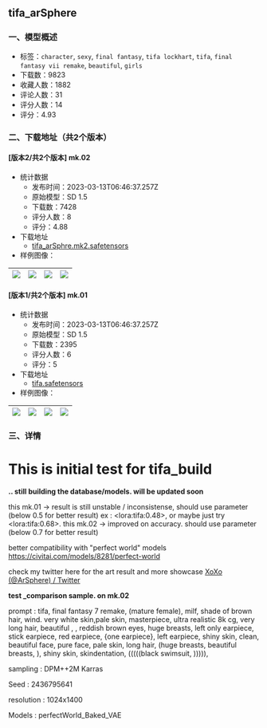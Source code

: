 ## tifa_arSphere
### 一、模型概述

- 标签：`character`, `sexy`, `final fantasy`, `tifa lockhart`, `tifa`, `final fantasy vii remake`, `beautiful`, `girls`
- 下载数：9823
- 收藏人数：1882
- 评论人数：31
- 评分人数：14
- 评分：4.93

### 二、下载地址（共2个版本）

#### [版本2/共2个版本] mk.02

- 统计数据
  - 发布时间：2023-03-13T06:46:37.257Z
  - 原始模型：SD 1.5
  - 下载数：7428
  - 评分人数：8
  - 评分：4.88
- 下载地址
  - [tifa_arSphre.mk2.safetensors](https://civitai.com/api/download/models/21647)
- 样例图像：

| <img src="https://image.civitai.com/xG1nkqKTMzGDvpLrqFT7WA/15527afc-b3b3-47c5-68b2-e148cfe7b500/width=450/300680.jpeg" /> | <img src="https://image.civitai.com/xG1nkqKTMzGDvpLrqFT7WA/ca47c6d9-b9fe-405e-6bfe-52242770a400/width=450/272172.jpeg" /> | <img src="https://image.civitai.com/xG1nkqKTMzGDvpLrqFT7WA/e64fcd43-3365-408d-cca0-b420679c9900/width=450/230297.jpeg" /> | <img src="https://image.civitai.com/xG1nkqKTMzGDvpLrqFT7WA/9a255d69-51c2-4c44-1470-df65d8118000/width=450/230296.jpeg" /> |
| ---- | ---- | ---- | ---- |

#### [版本1/共2个版本] mk.01

- 统计数据
  - 发布时间：2023-03-13T06:46:37.257Z
  - 原始模型：SD 1.5
  - 下载数：2395
  - 评分人数：6
  - 评分：5
- 下载地址
  - [tifa.safetensors](https://civitai.com/api/download/models/19522)
- 样例图像：

| <img src="https://image.civitai.com/xG1nkqKTMzGDvpLrqFT7WA/2a1728c6-4334-4388-ddba-dbc214373e00/width=450/205062.jpeg" /> | <img src="https://image.civitai.com/xG1nkqKTMzGDvpLrqFT7WA/bb000111-9931-44c3-83b3-6d8d82a7ec00/width=450/205086.jpeg" /> | <img src="https://image.civitai.com/xG1nkqKTMzGDvpLrqFT7WA/07f57550-5952-4081-9469-2e439ebcb400/width=450/205079.jpeg" /> | <img src="https://image.civitai.com/xG1nkqKTMzGDvpLrqFT7WA/4bec4072-10c8-4e8b-2d0e-4e8370dc5300/width=450/205075.jpeg" /> |
| ---- | ---- | ---- | ---- |


### 三、详情
<h1><strong>This is initial test for tifa_build</strong></h1><p></p><p><strong>.. still building the database/models. will be updated soon</strong></p><p>this mk.01 -&gt; result is still unstable / inconsistense, should use parameter (below 0.5 for better result) ex : &lt;lora:tifa:0.48&gt;, or maybe just try &lt;lora:tifa:0.68&gt;. this mk.02 -&gt; improved on accuracy. should use parameter (below 0.7 for better result)</p><p></p><p>better compatibility with "perfect world" models <a target="_blank" rel="ugc" href="https://civitai.com/models/8281/perfect-world">https://civitai.com/models/8281/perfect-world</a></p><p></p><p>check my twitter here for the art result and more showcase <a target="_blank" rel="ugc" href="https://twitter.com/ArSphere">XoXo (@ArSphere) / Twitter</a></p><p></p><p><strong>test _comparison sample. on mk.02</strong></p><p>prompt : tifa, final fantasy 7 remake, (mature female), milf, shade of brown hair, wind. very white skin,pale skin, masterpiece, ultra realistic 8k cg, very long hair, beautiful , , reddish brown eyes, huge breasts, left only earpiece, stick earpiece, red earpiece, {one earpiece}, left earpiece, shiny skin, clean, beautiful face, pure face, pale skin, long hair, (huge breasts, beautiful breasts, ), shiny skin, skindentation, (((((black swimsuit, ))))),</p><p>sampling : DPM++2M Karras</p><p>Seed : 2436795641</p><p>resolution : 1024x1400</p><p>Models : perfectWorld_Baked_VAE</p>